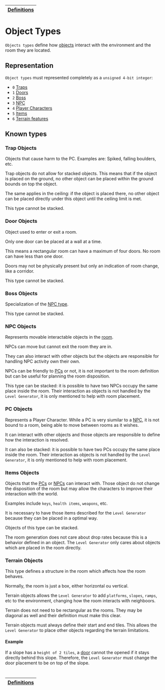 | [Definitions](README.md) |
| ------------------------ |

# Object Types

`Objects types` define how [objects](object_definition.md#what-is-an-object) interact with the environment and the room they are located.

## Representation

`Object types` must represented completely as a `unsigned 4-bit integer`:

- `0` [Traps](#trap-objects)
- `1` [Doors](#door-objects)
- `2` [Boss](#boss-objects)
- `3` [NPC](#npc-objects)
- `4` [Player Characters](#pc-objects)
- `5` [Items](#item-objects)
- `6` [Terrain features](#terrain-objects)

## Known types

### Trap Objects

Objects that cause harm to the PC.
Examples are: Spiked, falling boulders, etc.

Trap objects do not allow for stacked objects.
This means that if the object is placed on the ground, no other object can be placed within the ground bounds on top the object.

The same applies in the ceiling: if the object is placed there, no other object can be placed directly under this object until the ceiling limit is met.

This type cannot be stacked.

### Door Objects

Object used to enter or exit a room.

Only one door can be placed at a wall at a time.

This means a rectangular room can have a maximum of four doors.
No room can have less than one door.

Doors may not be physically present but only an indication of room change, like a corridor.

This type cannot be stacked.

### Boss Objects

Specialization of the [NPC type](#npc-objects).

This type cannot be stacked.

### NPC Objects

Represents movable interactable objects in the [room](room_definition.md#what-is-a-room).

NPCs can move but cannot exit the room they are in.

They can also interact with other objects but the objects are responsible for handling NPC activity own their own.

NPCs can be friendly to [PCs](#pc-objects) or not, it is not important to the room definition but can be useful for planning the room disposition.

This type can be stacked: it is possible to have two NPCs occupy the same place inside the room. Their interaction as objects is not handled by the `Level Generator`, it is only mentioned to help with room placement.

### PC Objects

Represents a Player Character. While a PC is very siumilar to a [NPC](#npc-objects), it is not bound to a room, being able to move between rooms as it wishes.

It can interact with other objects and those objects are responsible to define how the interaction is resolved.

It can also be stacked: it is possible to have two PCs occupy the same place inside the room. Their interaction as objects is not handled by the `Level Generator`, it is only mentioned to help with room placement.

### Items Objects

Objects that the [PCs](#pc-objects) or [NPCs](#npc-objects) can interact with. Those object do not change the disposition of the room but may allow the characters to improve their interaction with the world.

Examples include `keys`, `health items`, `weapons`, etc.

It is necessary to have those items described for the `Level Generator` because they can be placed in a optimal way.

Objects of this type can be stacked.

The room generation does not care about drop rates because this is a behavior defined in an object. The `Level Generator` only cares about objects which are placed in the room directly.

### Terrain Objects

This type defines a structure in the room which affects how the room behaves.

Normally, the room is just a box, either horizontal ou vertical.

Terrain objects allows the `Level Generator` to add `platforms`, `slopes`, `ramps`, etc to the environment, changing how the room interacts with neighboors.

Terrain does not need to be rectangular as the rooms. They may be diagonal as well and their definition must make this clear.

Terrain objects must always define their start and end tiles. This allows the `Level Generator` to place other objects regarding the terrain limitations.

#### Example

If a slope has a `height of 2 tiles`, a [door](#door-objects) cannot the opened if it stays directly behind this slope. Therefore, the `Level Generator` must change the door placement to be on top of the slope.

#

| [Definitions](README.md) |
| ------------------------ |
